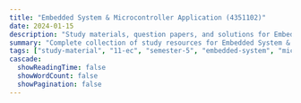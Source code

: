 ```yaml
---
title: "Embedded System & Microcontroller Application (4351102)"
date: 2024-01-15
description: "Study materials, question papers, and solutions for Embedded System & Microcontroller Application (4351102) - Electronics & Communication Engineering, Semester 5"
summary: "Complete collection of study resources for Embedded System & Microcontroller Application including syllabus, question papers from 2023-2025, and detailed solutions"
tags: ["study-material", "11-ec", "semester-5", "embedded-system", "microcontroller", "4351102"]
cascade:
  showReadingTime: false
  showWordCount: false
  showPagination: false
---
```

